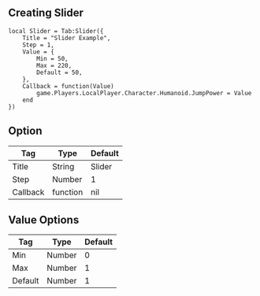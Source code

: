 ## Creating Slider
```luau
local Slider = Tab:Slider({
	Title = "Slider Example",
	Step = 1,
	Value = {
		Min = 50,
		Max = 220,
		Default = 50,
	},
	Callback = function(Value)
		game.Players.LocalPlayer.Character.Humanoid.JumpPower = Value
	end
})
```

## Option
| Tag         | Type        | Default    |
| ----------- | ----------- |------------|
| Title       | String      | Slider     |
| Step        | Number      | 1          |
| Callback    | function    | nil        |

## Value Options
| Tag         | Type        | Default    |
| ----------- | ----------- |------------|
| Min         | Number      | 0          |
| Max         | Number      | 1          |
| Default     | Number      | 1          |
